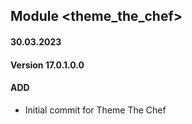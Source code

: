 ## Module <theme_the_chef>

#### 30.03.2023
#### Version 17.0.1.0.0
#### ADD

- Initial commit for Theme The Chef